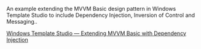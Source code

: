 An example extending the MVVM Basic design pattern in Windows Template Studio to include Dependency Injection, Inversion of Control and Messaging..

[Windows Template Studio — Extending MVVM Basic with Dependency Injection](https://medium.com/@scottkuhl/windows-template-studio-extending-mvvm-basic-with-dependency-injection-6b010afd695f)
